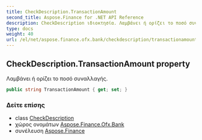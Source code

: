 ```yaml
---
title: CheckDescription.TransactionAmount
second_title: Aspose.Finance for .NET API Reference
description: CheckDescription ιδιοκτησία. Λαμβάνει ή ορίζει το ποσό συναλλαγής.
type: docs
weight: 40
url: /el/net/aspose.finance.ofx.bank/checkdescription/transactionamount/
---
```

## CheckDescription.TransactionAmount property

Λαμβάνει ή ορίζει το ποσό συναλλαγής.

```csharp
public string TransactionAmount { get; set; }
```

### Δείτε επίσης

* class [CheckDescription](../)
* χώρος ονομάτων [Aspose.Finance.Ofx.Bank](../../checkdescription/)
* συνέλευση [Aspose.Finance](../../../)


